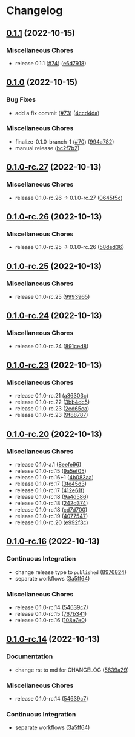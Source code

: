 # Changelog

## [0.1.1](https://github.com/bowentan/glob-linters/compare/v0.1.0...v0.1.1) (2022-10-15)


### Miscellaneous Chores

* release 0.1.1 ([#74](https://github.com/bowentan/glob-linters/issues/74)) ([e6d7918](https://github.com/bowentan/glob-linters/commit/e6d7918336b8e54b4a9284164584393bcf9aaae0))

## [0.1.0](https://github.com/bowentan/glob-linters/compare/v0.1.0-rc.27...v0.1.0) (2022-10-15)


### Bug Fixes

* add a fix commit ([#73](https://github.com/bowentan/glob-linters/issues/73)) ([4ccd4da](https://github.com/bowentan/glob-linters/commit/4ccd4da34d210603c5a3cd03a8111ac724345e34))


### Miscellaneous Chores

* finalize-0.1.0-branch-1 ([#70](https://github.com/bowentan/glob-linters/issues/70)) ([994a782](https://github.com/bowentan/glob-linters/commit/994a78277df6212b9737fa608a2c59cd6bf0397e))
* manual release ([bc2f7b2](https://github.com/bowentan/glob-linters/commit/bc2f7b2f5377c28c1d2de268f4205d109dfaaa55))

## [0.1.0-rc.27](https://github.com/bowentan/glob-linters/compare/v0.1.0-rc.26...v0.1.0-rc.27) (2022-10-13)


### Miscellaneous Chores

* release 0.1.0-rc.26 → 0.1.0-rc.27 ([0645f5c](https://github.com/bowentan/glob-linters/commit/0645f5cc92a1a70a70cb7d39c0db82f7cc7ebb64))

## [0.1.0-rc.26](https://github.com/bowentan/glob-linters/compare/v0.1.0-rc.25...v0.1.0-rc.26) (2022-10-13)


### Miscellaneous Chores

* release 0.1.0-rc.25 → 0.1.0-rc.26 ([58ded36](https://github.com/bowentan/glob-linters/commit/58ded361c6ec129b00fc04173612549bbb7576fe))

## [0.1.0-rc.25](https://github.com/bowentan/glob-linters/compare/v0.1.0-rc.24...v0.1.0-rc.25) (2022-10-13)


### Miscellaneous Chores

* release 0.1.0-rc.25 ([9993965](https://github.com/bowentan/glob-linters/commit/999396556893dc4b3908cab7103bb9eb110e81be))

## [0.1.0-rc.24](https://github.com/bowentan/glob-linters/compare/v0.1.0-rc.23...v0.1.0-rc.24) (2022-10-13)


### Miscellaneous Chores

* release 0.1.0-rc.24 ([891ced8](https://github.com/bowentan/glob-linters/commit/891ced8e6d131069392268f19e981d795c554bfc))

## [0.1.0-rc.23](https://github.com/bowentan/glob-linters/compare/v0.1.0-rc.20...v0.1.0-rc.23) (2022-10-13)


### Miscellaneous Chores

* release 0.1.0-rc.21 ([a36303c](https://github.com/bowentan/glob-linters/commit/a36303c916f64dfbabd0c0a446b58cf6a5757c78))
* release 0.1.0-rc.22 ([3bb4dc5](https://github.com/bowentan/glob-linters/commit/3bb4dc5d64f9d0f57f5a383168eeaa6b56e1a236))
* release 0.1.0-rc.23 ([2ed65ca](https://github.com/bowentan/glob-linters/commit/2ed65ca59e92ce4d07ca2cdab203ea1b6253ec56))
* release 0.1.0-rc.23 ([9f88787](https://github.com/bowentan/glob-linters/commit/9f88787921e61f418fe1adff077fe4014a10db8d))

## [0.1.0-rc.20](https://github.com/bowentan/glob-linters/compare/v0.1.0-rc.16...v0.1.0-rc.20) (2022-10-13)


### Miscellaneous Chores

* release 0.1.0-a.1 ([8eefe96](https://github.com/bowentan/glob-linters/commit/8eefe96577bc4fac546389d39fe801c348124566))
* release 0.1.0-rc.15 ([9a5ef05](https://github.com/bowentan/glob-linters/commit/9a5ef05f26c51332d49557fd03d07267e5b1902f))
* release 0.1.0-rc.16+1 ([4b083aa](https://github.com/bowentan/glob-linters/commit/4b083aab8e872bbe5b27298e0c6eb801a0b9ac26))
* release 0.1.0-rc.17 ([3fe45d3](https://github.com/bowentan/glob-linters/commit/3fe45d37b1a678df23d6efd756a739e812f7afac))
* release 0.1.0-rc.17 ([412e61f](https://github.com/bowentan/glob-linters/commit/412e61f8457a9a303ce74d23d2dad5b2e8ad6003))
* release 0.1.0-rc.18 ([9a4d586](https://github.com/bowentan/glob-linters/commit/9a4d586cf9282a90174c91c95489842651aa47e9))
* release 0.1.0-rc.18 ([242d374](https://github.com/bowentan/glob-linters/commit/242d37404567157df84d22d60dc0b2e1ecb85df6))
* release 0.1.0-rc.18 ([cd7d700](https://github.com/bowentan/glob-linters/commit/cd7d700958f833e010cdccdc211990073d184f2f))
* release 0.1.0-rc.19 ([4077547](https://github.com/bowentan/glob-linters/commit/407754780f7756ce05cf051d92250e5ebde1adbd))
* release 0.1.0-rc.20 ([e992f3c](https://github.com/bowentan/glob-linters/commit/e992f3c43d59c66fc85ba0b45b0bd9064adfc6b9))

## [0.1.0-rc.16](https://github.com/bowentan/glob-linters/compare/v0.1.0-rc.14...v0.1.0-rc.16) (2022-10-13)


### Continuous Integration

* change release type to `published` ([8976824](https://github.com/bowentan/glob-linters/commit/89768245990625e414f2d3773865a02ce8611653))
* separate workflows ([3a5ff64](https://github.com/bowentan/glob-linters/commit/3a5ff64dea7614053f8c9509abec6cb0d4333b5a))


### Miscellaneous Chores

* release 0.1.0-rc.14 ([54639c7](https://github.com/bowentan/glob-linters/commit/54639c701c5022b8540adad164a72eaad7584d57))
* release 0.1.0-rc.15 ([767b341](https://github.com/bowentan/glob-linters/commit/767b341fd6aa020c86c28a1009230a12f6883708))
* release 0.1.0-rc.16 ([108e7e0](https://github.com/bowentan/glob-linters/commit/108e7e02815e6824334dcb2868e977a678a5f411))

## [0.1.0-rc.14](https://github.com/bowentan/glob-linters/compare/v0.1.0-rc.13...v0.1.0-rc.14) (2022-10-13)

### Documentation

-   change rst to md for CHANGELOG ([5639a29](https://github.com/bowentan/glob-linters/commit/5639a291ce7724cce54dbd19924eba32a5b785bd))

### Miscellaneous Chores

-   release 0.1.0-rc.14 ([54639c7](https://github.com/bowentan/glob-linters/commit/54639c701c5022b8540adad164a72eaad7584d57))

### Continuous Integration

-   separate workflows ([3a5ff64](https://github.com/bowentan/glob-linters/commit/3a5ff64dea7614053f8c9509abec6cb0d4333b5a))
